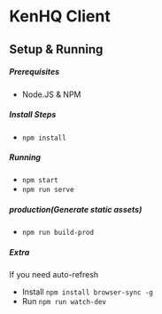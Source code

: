 # KenHQ Client

## Setup & Running
##### Prerequisites
 - Node.JS & NPM

##### Install Steps
 - `npm install`

##### Running
 - `npm start`
 - `npm run serve`


 ##### production(Generate static assets)
  - `npm run build-prod`

##### Extra
If you need auto-refresh
 - Install `npm install browser-sync -g`
 - Run `npm run watch-dev`
